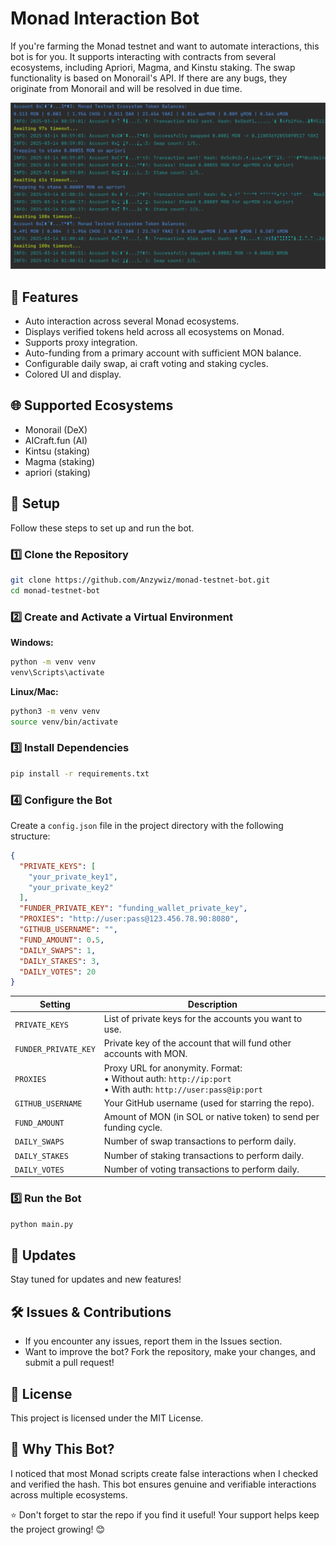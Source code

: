 # Monad Interaction Bot

If you're farming the Monad testnet and want to automate interactions, this bot is for you. It supports interacting with contracts from several ecosystems, including Apriori, Magma, and Kinstu staking. The swap functionality is based on Monorail's API. If there are any bugs, they originate from Monorail and will be resolved in due time.

![bot dashboard](https://github.com/Anzywiz/monad-testnet-bot/blob/main/img/bot%20dashbord.png)

## 🚀 Features

- Auto interaction across several Monad ecosystems.
- Displays verified tokens held across all ecosystems on Monad.
- Supports proxy integration.
- Auto-funding from a primary account with sufficient MON balance.
- Configurable daily swap, ai craft voting and staking cycles.
- Colored UI and display.

## 🌐 Supported Ecosystems

- Monorail (DeX)
- AICraft.fun (AI)
- Kintsu (staking)
- Magma (staking)
- apriori (staking)

## 📌 Setup

Follow these steps to set up and run the bot.

### 1️⃣ Clone the Repository

```bash
git clone https://github.com/Anzywiz/monad-testnet-bot.git
cd monad-testnet-bot
```

### 2️⃣ Create and Activate a Virtual Environment

**Windows:**

```bash
python -m venv venv
venv\Scripts\activate
```

**Linux/Mac:**

```bash
python3 -m venv venv
source venv/bin/activate
```

### 3️⃣ Install Dependencies

```bash
pip install -r requirements.txt
```

### 4️⃣ Configure the Bot

Create a `config.json` file in the project directory with the following structure:

```json
{
  "PRIVATE_KEYS": [
    "your_private_key1",
    "your_private_key2"
  ],
  "FUNDER_PRIVATE_KEY": "funding_wallet_private_key",
  "PROXIES": "http://user:pass@123.456.78.90:8080",
  "GITHUB_USERNAME": "",
  "FUND_AMOUNT": 0.5,
  "DAILY_SWAPS": 1,
  "DAILY_STAKES": 3,
  "DAILY_VOTES": 20
}
```

| **Setting**           | **Description**                                                                 |
|------------------------|---------------------------------------------------------------------------------|
| `PRIVATE_KEYS`         | List of private keys for the accounts you want to use.                          |
| `FUNDER_PRIVATE_KEY`   | Private key of the account that will fund other accounts with MON.              |
| `PROXIES`              | Proxy URL for anonymity. Format:<br>• Without auth: `http://ip:port`<br>• With auth: `http://user:pass@ip:port` |
| `GITHUB_USERNAME`      | Your GitHub username (used for starring the repo).                             |
| `FUND_AMOUNT`          | Amount of MON (in SOL or native token) to send per funding cycle.              |
| `DAILY_SWAPS`          | Number of swap transactions to perform daily.                                  |
| `DAILY_STAKES`         | Number of staking transactions to perform daily.                               |
| `DAILY_VOTES`          | Number of voting transactions to perform daily.                                |

### 5️⃣ Run the Bot

```bash
python main.py
```

## 🔄 Updates

Stay tuned for updates and new features!

## 🛠 Issues & Contributions

- If you encounter any issues, report them in the Issues section.
- Want to improve the bot? Fork the repository, make your changes, and submit a pull request!

## 📜 License

This project is licensed under the MIT License.

## 🤔 Why This Bot?

I noticed that most Monad scripts create false interactions when I checked and verified the hash. This bot ensures genuine and verifiable interactions across multiple ecosystems.

⭐ Don't forget to star the repo if you find it useful! Your support helps keep the project growing! 😊
